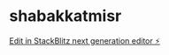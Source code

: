 # shabakkatmisr

[Edit in StackBlitz next generation editor ⚡️](https://stackblitz.com/~/github.com/tarek-mahran/shabakkatmisr)